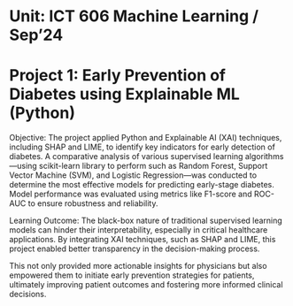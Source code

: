 # Unit: ICT 606 Machine Learning / Sep’24

# Project 1: Early Prevention of Diabetes using Explainable ML (Python)

Objective: The project applied Python and Explainable AI (XAI) techniques, including SHAP and LIME, to identify key indicators for early detection of diabetes. A comparative analysis of various supervised learning algorithms—using scikit-learn library to perform such as Random Forest, Support Vector Machine (SVM), and Logistic Regression—was conducted to determine the most effective models for predicting early-stage diabetes. Model performance was evaluated using metrics like F1-score and ROC-AUC to ensure robustness and reliability.

Learning Outcome: The black-box nature of traditional supervised learning models can hinder their interpretability, especially in critical healthcare applications. By integrating XAI techniques, such as SHAP and LIME, this project enabled better transparency in the decision-making process. 

This not only provided more actionable insights for physicians but also empowered them to initiate early prevention strategies for patients, ultimately improving patient outcomes and fostering more informed clinical decisions.
